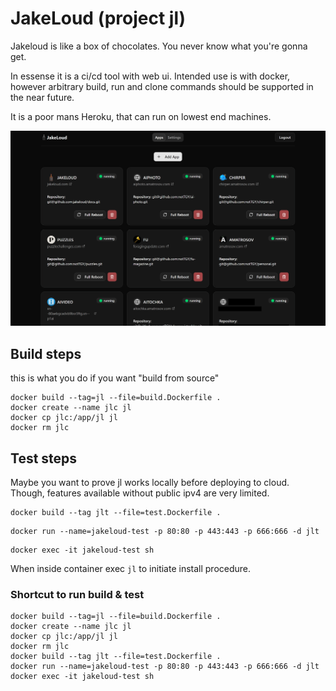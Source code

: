 # JakeLoud (project jl)

Jakeloud is like a box of chocolates. You never know
what you're gonna get.

In essense it is a ci/cd tool with web ui.
Intended use is with docker, however arbitrary build,
run and clone commands should be supported in the
near future.

It is a poor mans Heroku, that can run on lowest end
machines.

![ui screenshot](./docs/screenshot.png)

## Build steps

this is what you do if you want "build from source"

```
docker build --tag=jl --file=build.Dockerfile .
docker create --name jlc jl
docker cp jlc:/app/jl jl
docker rm jlc
```

## Test steps

Maybe you want to prove jl works locally before deploying
to cloud. Though, features available without public
ipv4 are very limited.

```
docker build --tag jlt --file=test.Dockerfile .
```

```
docker run --name=jakeloud-test -p 80:80 -p 443:443 -p 666:666 -d jlt
```
```
docker exec -it jakeloud-test sh
```

When inside container exec `jl` to initiate install
procedure.

### Shortcut to run build & test
```
docker build --tag=jl --file=build.Dockerfile .
docker create --name jlc jl
docker cp jlc:/app/jl jl
docker rm jlc
docker build --tag jlt --file=test.Dockerfile .
docker run --name=jakeloud-test -p 80:80 -p 443:443 -p 666:666 -d jlt
docker exec -it jakeloud-test sh
```
